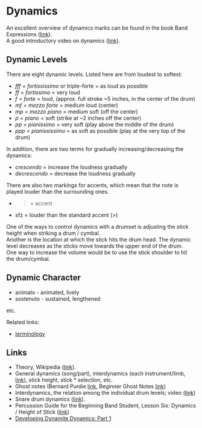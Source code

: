 
# Dynamics

An excellent overview of dynamics marks can be found in the book Band Expressions ([link](https://books.google.at/books?id=vRdhuchMvZoC&pg=PP5)).  
A good introductory video on dynamics ([link](https://www.youtube.com/watch?v=UOWApRns4MA)).

## Dynamic Levels

There are eight dynamic levels. Listed here are from loudest to softest:

* _fff = fortississimo_ or triple-forte = as loud as possible
* _ff = fortissimo_ = very loud
* _f = forte_ = loud, (approx. full stroke ~5 inches, in the center of the drum)
* _mf = mezzo forte_ = medium loud (center)
* _mp = mezzo piano_ = medium soft (off the center)
* _p = piano_ = soft (strike at ~2 inches off the center)
* _pp = pianissimo_ = very soft (play above the middle of the drum)
* _ppp = pianississimo_ = as soft as possible (play at the very top of the drum)

In addition, there are two terms for gradually increasing/decreasing the dynamics:

* _crescendo_ = increase the loudness gradually
* _decrescendo_ = decrease the loudness gradually

There are also two markings for accents, which mean that the note is played louder than the surrounding ones.

* > = accent
* sfz = louder than the standard accent (>)

One of the ways to control dynamics with a drumset is adjusting the stick height when striking a drum / cymbal.  
Another is the location at which the stick hits the drum head. The dynamic level decreases as the sticks move towards the upper end of the drum.  
One way to increase the volume would be to use the stick shoulder to hit the drum/cymbal.

## Dynamic Character

* animato - animated, lively
* sostenuto - sustained, lengthened

etc.

Related links:

- [terminology](https://en.wikipedia.org/wiki/Glossary_of_musical_terminology)

## Links

* Theory, Wikipedia ([link](https://en.wikipedia.org/wiki/Dynamics_%28music%29)).
* General dynamics (song/part), interdynamics (each instrument/limb, [link](https://www.youtube.com/watch?v=6nakks5GDnk)), stick height, stick * selection, etc.
* Ghost notes (Bernard Purdie [link](https://www.youtube.com/watch?v=aLHQG20Xsyg), Beginner Ghost Notes [link](http://www.drumlessons.com/drum-lessons/dynamic-drumming/beginner-ghost-notes/))
* Interdynamics, the relation among the individual drum levels; video ([link](https://www.youtube.com/watch?v=6nakks5GDnk))
* Snare drum dynamics ([link](https://www.youtube.com/watch?v=Let79HWUvF8)).
* Percussion Guide for the Beginning Band Student, Lesson Six: Dynamics / Height of Stick ([link](https://books.google.at/books?id=QuvdAgAAQBAJ&lpg=PA12&ots=ljFcDIk3Ld&dq=staccato%20legato%20snare%20drum&pg=PA18#))
* [Developing Dynamite Dynamics: Part 1](https://tigerbill.com/drumlessons/drumsetdynamics_part1.htm)
